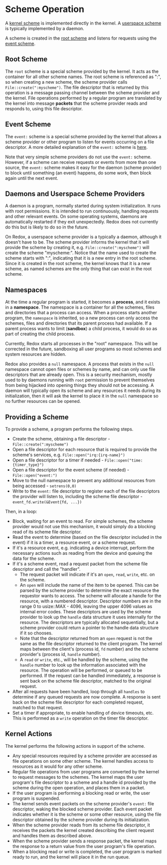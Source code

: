 # Scheme Operation

A [kernel scheme](./ch05-03-schemes.md#kernel-vs-userspace-schemes) is implemented directly in the kernel. A [userspace scheme](./ch05-03-schemes.md#kernel-vs-userspace-schemes) is typically implemented by a daemon.

A scheme is created in the [root scheme](#root-scheme) and listens for requests using the [event scheme](#event-scheme).

## Root Scheme

The `root` scheme is a special scheme provided by the kernel. It acts as the container for all other scheme names. The root scheme is referenced as ":", so when creating a new scheme, the scheme provider calls `File::create(":myscheme")`. The file descriptor that is returned by this operation is a message passing channel between the scheme provider and the kernel. File operations performed by a regular program are translated by the kernel into message **packets** that the scheme provider reads and responds to, using this file descriptor.

## Event Scheme

The `event:` scheme is a special scheme provided by the kernel that allows a scheme provider or other program to listen for events occurring on a file descriptor. A more detailed explanation of the `event:` scheme is [here](./ch05-07-event-scheme.md).

Note that very simple scheme providers do not use the `event:` scheme. However, if a scheme can receive requests or events from more than one source, the `event:` scheme makes it easy for the daemon (scheme provider) to block until something (an event) happens, do some work, then block again until the next event.

## Daemons and Userspace Scheme Providers

A daemon is a program, normally started during system initialization. It runs with root permissions. It is intended to run continuously, handling requests and other relevant events. On some operating systems, daemons are automatically restarted if they exit unexpectedly. Redox does not currently do this but is likely to do so in the future.

On Redox, a userspace scheme provider is a typically a daemon, although it doesn't have to be. The scheme provider informs the kernel that it will provide the scheme by creating it, e.g. `File::create(":myscheme")` will create the scheme "myscheme:". Notice that the name used to create the scheme starts with ":", indicating that it is a new entry in the root scheme. Since it is created in the root scheme, the kernel knows that it is a new scheme, as named schemes are the only thing that can exist in the root scheme.

## Namespaces

At the time a regular program is started, it becomes a **process**, and it exists in a **namespace**. The namespace is a container for all the schemes, files and directories that a process can access. When a process starts another program, the `namespace` is inherited, so a new process can only access the schemes, files and directories that its parent process had available. If a parent process wants to limit (**sandbox**) a child process, it would do so as part of creating the child process.

Currently, Redox starts all processes in the "root" namespace. This will be corrected in the future, sandboxing all user programs so most schemes and system resources are hidden.

Redox also provides a `null` namespace. A process that exists in the `null` namespace cannot open files or schemes by name, and can only use file descriptors that are already open. This is a security mechanism, mostly used to by daemons running with `root` permission to prevent themselves from being hijacked into opening things they should not be accessing. A daemon will typically open its scheme and any resources it needs during its initialization, then it will ask the kernel to place it in the `null` namespace so no further resources can be opened.

## Providing a Scheme

To provide a scheme, a program performs the following steps.

- Create the scheme, obtaining a file descriptor - `File::create(":myscheme")`
- Open a file descriptor for each resource that is required to provide the scheme's services, e.g. `File::open("irq:{irq-name}")`
- Open a file descriptor for a timer if needed - `File::open("time:{timer_type}")`
- Open a file descriptor for the event scheme (if needed) - `File::open("event:")`
- Move to the null namespace to prevent any additional resources from being accessed - `setrens(0,0)`
- Write to the `event:` file descriptor to register each of the file descriptors the provider will listen to, including the scheme file descriptor - `event_fd.write(&Event{fd, ...})`

Then, in a loop:

- Block, waiting for an event to read. For simple schemes, the scheme provider would not use this mechanism, it would simply do a blocking read of its scheme file descriptor.
- Read the event to determine (based on the file descriptor included in the event) if it is a timer, a resource event, or a scheme request.
- If it's a resource event, e.g. indicating a device interrupt, perform the necessary actions such as reading from the device and queuing the data for the scheme.
- If it's a scheme event, read a request packet from the scheme file descriptor and call the "handler".
  - The request packet will indicate if it's an `open`, `read`, `write`, etc. on the scheme.
  - An `open` will include the name of the item to be opened. This can be parsed by the scheme provider to determine the exact resource the requestor wants to access. The scheme will allocate a handle for the resource, with a numbered descriptor. Descriptor numbers are in the range 0 to usize::MAX - 4096, leaving the upper 4096 values as internal error codes. These descriptors are used by the scheme provider to look up the `handle` data structure it uses internally for the resource. The descriptors are typically allocated sequentially, but a scheme provider could return a pointer to the handle data structure if it so chooses.
  - Note that the descriptor returned from an `open` request is not the same as the file descriptor returned to the client program. The kernel maps between the client's (process id, `fd` number) and the scheme provider's (process id, `handle` number).
  - A `read` or `write`, etc., will be handled by the scheme, using the `handle` number to look up the information associated with the resource. The operation will be performed, or queued to be performed. If the request can be handled immediately, a response is sent back on the scheme file descriptor, matched to the original request.
- After all requests have been handled, loop through all `handles` to determine if any queued requests are now complete. A response is sent back on the scheme file descriptor for each completed request, matched to that request.
- Set a timer if appropriate, to enable handling of device timeouts, etc. This is performed as a `write` operation on the timer file descriptor.

## Kernel Actions

The kernel performs the following actions in support of the scheme.

- Any special resources required by a scheme provider are accessed as file operations on some other scheme. The kernel handles access to resources as it would for any other scheme.
- Regular file operations from user programs are converted by the kernel to request messages to the schemes. The kernel maps the user program's file descriptor to a scheme and a handle id provided by the scheme during the open operation, and places them in a packet.
- If the user program is performing a blocking read or write, the user program is suspended.
- The kernel sends event packets on the scheme provider's `event:` file descriptor, waking the blocked scheme provider. Each event packet indicates whether it is the scheme or some other resource, using the file descriptor obtained by the scheme provider during its initialization.
- When the scheme provider reads from its scheme file descriptor, it receives the packets the kernel created describing the client request and handles them as described above.
- When the scheme provider sends a response packet, the kernel maps the response to a return value from the user program's file operation.
- When a blocking read or write is completed, the user program is marked ready to run, and the kernel will place it in the run queue.
